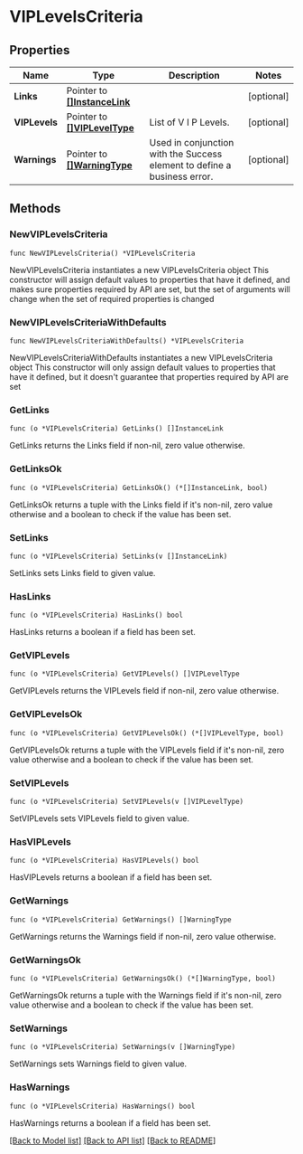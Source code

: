 # VIPLevelsCriteria

## Properties

Name | Type | Description | Notes
------------ | ------------- | ------------- | -------------
**Links** | Pointer to [**[]InstanceLink**](InstanceLink.md) |  | [optional] 
**VIPLevels** | Pointer to [**[]VIPLevelType**](VIPLevelType.md) | List of V I P Levels. | [optional] 
**Warnings** | Pointer to [**[]WarningType**](WarningType.md) | Used in conjunction with the Success element to define a business error. | [optional] 

## Methods

### NewVIPLevelsCriteria

`func NewVIPLevelsCriteria() *VIPLevelsCriteria`

NewVIPLevelsCriteria instantiates a new VIPLevelsCriteria object
This constructor will assign default values to properties that have it defined,
and makes sure properties required by API are set, but the set of arguments
will change when the set of required properties is changed

### NewVIPLevelsCriteriaWithDefaults

`func NewVIPLevelsCriteriaWithDefaults() *VIPLevelsCriteria`

NewVIPLevelsCriteriaWithDefaults instantiates a new VIPLevelsCriteria object
This constructor will only assign default values to properties that have it defined,
but it doesn't guarantee that properties required by API are set

### GetLinks

`func (o *VIPLevelsCriteria) GetLinks() []InstanceLink`

GetLinks returns the Links field if non-nil, zero value otherwise.

### GetLinksOk

`func (o *VIPLevelsCriteria) GetLinksOk() (*[]InstanceLink, bool)`

GetLinksOk returns a tuple with the Links field if it's non-nil, zero value otherwise
and a boolean to check if the value has been set.

### SetLinks

`func (o *VIPLevelsCriteria) SetLinks(v []InstanceLink)`

SetLinks sets Links field to given value.

### HasLinks

`func (o *VIPLevelsCriteria) HasLinks() bool`

HasLinks returns a boolean if a field has been set.

### GetVIPLevels

`func (o *VIPLevelsCriteria) GetVIPLevels() []VIPLevelType`

GetVIPLevels returns the VIPLevels field if non-nil, zero value otherwise.

### GetVIPLevelsOk

`func (o *VIPLevelsCriteria) GetVIPLevelsOk() (*[]VIPLevelType, bool)`

GetVIPLevelsOk returns a tuple with the VIPLevels field if it's non-nil, zero value otherwise
and a boolean to check if the value has been set.

### SetVIPLevels

`func (o *VIPLevelsCriteria) SetVIPLevels(v []VIPLevelType)`

SetVIPLevels sets VIPLevels field to given value.

### HasVIPLevels

`func (o *VIPLevelsCriteria) HasVIPLevels() bool`

HasVIPLevels returns a boolean if a field has been set.

### GetWarnings

`func (o *VIPLevelsCriteria) GetWarnings() []WarningType`

GetWarnings returns the Warnings field if non-nil, zero value otherwise.

### GetWarningsOk

`func (o *VIPLevelsCriteria) GetWarningsOk() (*[]WarningType, bool)`

GetWarningsOk returns a tuple with the Warnings field if it's non-nil, zero value otherwise
and a boolean to check if the value has been set.

### SetWarnings

`func (o *VIPLevelsCriteria) SetWarnings(v []WarningType)`

SetWarnings sets Warnings field to given value.

### HasWarnings

`func (o *VIPLevelsCriteria) HasWarnings() bool`

HasWarnings returns a boolean if a field has been set.


[[Back to Model list]](../README.md#documentation-for-models) [[Back to API list]](../README.md#documentation-for-api-endpoints) [[Back to README]](../README.md)


